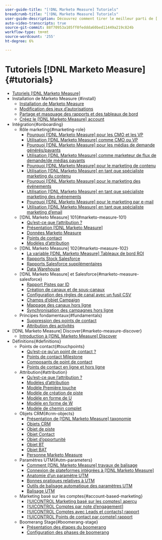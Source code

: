 ```yaml
---
user-guide-title: "[!DNL Marketo Measure] Tutoriels"
breadcrumb-title: "[!DNL Marketo Measure] Tutoriels"
user-guide-description: Découvrez comment tirer le meilleur parti de [!DNL Adobe Marketo Measure] (anciennement, [!DNL Bizible]), the industry's leading B2B marketing attribution application. Watch tutorials on installation, onboarding, [!DNL Marketo Measure] les fondamentaux et les définitions.
auto-video-transcripts: true
source-git-commit: 88f70953a105ff0feddda60bed11449a219c824b
workflow-type: tm+mt
source-wordcount: '255'
ht-degree: 6%

---
```



# Tutoriels [!DNL Marketo Measure] {#tutorials}

+ [Tutoriels [!DNL Marketo Measure]](overview.md)
+ Installation de Marketo Measure {#install}
   + [Installation de Marketo Measure](/help/installing/install-production.md)
   + [Modification des jeux d’autorisations](/help/installing/modify-permission-sets-production.md)
   + [Partage et masquage des rapports et des tableaux de bord](/help/installing/sharing-reports-production.md)
   + [Créez le [!DNL Marketo Measure] account](/help/installing/creating-marketo-measure-account-production.md)
+ Intégration{#onboarding}
   + Rôle marketing{#marketing-role}
      + [Pourquoi [!DNL Marketo Measure] pour les CMO et les VP](/help/onboarding/marketing-role/cmo-and-vp-why.md)
      + [Utilisation [!DNL Marketo Measure] comme CMO ou VP](/help/onboarding/marketing-role/cmo-and-vp-using.md)
      + [Pourquoi [!DNL Marketo Measure] pour les médias de demande générés/payants](/help/onboarding/marketing-role/demand-gen-why.md)
      + [Utilisation [!DNL Marketo Measure] comme marketeur de flux de demande/de médias payants](/help/onboarding/marketing-role/demand-gen-using.md)
      + [Pourquoi [!DNL Marketo Measure] pour le marketing de contenu](/help/onboarding/marketing-role/content-marketing-why.md)
      + [Utilisation [!DNL Marketo Measure] en tant que spécialiste marketing du contenu](/help/onboarding/marketing-role/content-marketing-using.md)
      + [Pourquoi [!DNL Marketo Measure] pour le marketing des événements](/help/onboarding/marketing-role/events-marketing-why.md)
      + [Utilisation [!DNL Marketo Measure] en tant que spécialiste marketing des événements](/help/onboarding/marketing-role/events-marketing-using.md)
      + [Pourquoi [!DNL Marketo Measure] pour le marketing par e-mail](/help/onboarding/marketing-role/email-marketing-why.md)
      + [Utilisation [!DNL Marketo Measure] en tant que spécialiste marketing d’email](/help/onboarding/marketing-role/email-marketing-using.md)
   + [!DNL Marketo Measure] 101{#marketo-measure-101}
      + [Qu’est-ce que l’attribution ?](/help/onboarding/marketo-measure-101/what-is-attribution.md)
      + [Présentation [!DNL Marketo Measure]](/help/onboarding/marketo-measure-101/what-is-marketo-measure.md)
      + [Données Marketo Measure](/help/onboarding/marketo-measure-101/marketo-measure-data.md)
      + [Points de contact](/help/onboarding/marketo-measure-101/touchpoints.md)
      + [Modèles d’attribution](/help/onboarding/marketo-measure-101/attribution-models.md)
   + [!DNL Marketo Measure] 102{#marketo-measure-102}
      + [La variable [!DNL Marketo Measure] Tableaux de bord ROI](/help/onboarding/marketo-measure-102/roi-dashboards.md)
      + [Rapports Stock Salesforce](/help/onboarding/marketo-measure-102/stock-salesforce-reports.md)
      + [Rapports Salesforce supplémentaires](/help/onboarding/marketo-measure-102/addtional-salesforce-reports.md)
      + [Data Warehouse](/help/onboarding/marketo-measure-102/data-warehouse.md)
   + [!DNL Marketo Measure] et Salesforce{#marketo-measure-salesforce}
      + [Rapport Pistes par ID](/help/onboarding/marketo-measure-salesforce/leads-by-id-report.md)
      + [Création de canaux et de sous-canaux](/help/onboarding/marketo-measure-salesforce/creating-channels-subchannels.md)
      + [Configuration des règles de canal avec un fusil CSV](/help/onboarding/marketo-measure-salesforce/channel-rules-csv.md)
      + [Champs d’objet Campaign](/help/onboarding/marketo-measure-salesforce/campaign-object-fields.md)
      + [Mappage des canaux hors ligne](/help/onboarding/marketo-measure-salesforce/mapping-offline-channels.md)
      + [Synchronisation des campagnes hors ligne](/help/onboarding/marketo-measure-salesforce/syncing-offline-campaigns.md)
   + Principes fondamentaux{#fundamentals}
      + [Suppression des points de contact](/help/onboarding/marketo-measure-salesforce/touchpoint-suppression.md)
      + [Attribution des activités](/help/onboarding/fundamentals/activities-attribution.md)
+ [!DNL Marketo Measure] Discover{#marketo-measure-discover}
   + [Introduction à [!DNL Marketo Measure] Discover](/help/marketo-measure-discover/introduction-to-marketo-measure-discover.md)
+ Définitions{#definitions}
   + Points de contact{#touchpoints}
      + [Qu’est-ce qu’un point de contact ?](/help/definitions/touchpoints/what-is-a-touchpoint.md)
      + [Points de contact Milestone](/help/definitions/touchpoints/milestone-touchpoints.md)
      + [Composants de point de contact](/help/definitions/touchpoints/touchpoint-components.md)
      + [Points de contact en ligne et hors ligne](/help/definitions/touchpoints/online-offline-touchpoints.md)
   + Attribution{#attribution}
      + [Qu’est-ce que l’attribution ?](/help/definitions/attribution/what-is-attribution.md)
      + [Modèles d’attribution](/help/definitions/attribution/attribution-models.md)
      + [Modèle Première touche](/help/definitions/attribution/first-touch-model.md)
      + [Modèle de création de piste](/help/definitions/attribution/lead-creation-model.md)
      + [Modèle en forme de U](/help/definitions/attribution/u-shaped-model.md)
      + [Modèle en forme de W](/help/definitions/attribution/w-shaped-model.md)
      + [Modèle de chemin complet](/help/definitions/attribution/full-path-model.md)
   + Objets CRM{#crm-objects}
      + [Présentation de [!DNL Marketo Measure] taxonomie](/help/definitions/crm-objects/taxonomy-overview.md)
      + [Objets CRM](/help/definitions/crm-objects/crm-objects.md)
      + [Objet de piste](/help/definitions/crm-objects/lead-object.md)
      + [Objet Contact](/help/definitions/crm-objects/contact-object.md)
      + [Objet d’opportunité](/help/definitions/crm-objects/opportunity-object.md)
      + [Objet BT](/help/definitions/crm-objects/bt-object.md)
      + [Objet BAT](/help/definitions/crm-objects/bat-object.md)
      + [Personne Marketo Measure](/help/definitions/crm-objects/marketo-measure-person.md)
   + Paramètres UTM{#utm-parameters}
      + [Comment [!DNL Marketo Measure] travaux de balisage](/help/definitions/utm-parameters/how-marketo-measure-tagging-works.md)
      + [Connexion de plateformes intégrées à [!DNL Marketo Measure]](/help/definitions/utm-parameters/connecting-integrated-platforms-with-marketo-measure.md)
      + [Anatomie d’un paramètre UTM](/help/definitions/utm-parameters/anatomy-of-a-utm-parameter.md)
      + [Bonnes pratiques relatives à UTM](/help/definitions/utm-parameters/utm-best-practices.md)
      + [Outils de balisage automatique des paramètres UTM](/help/definitions/utm-parameters/utm-parameter-auto-tagging-tools.md)
      + [Balisage UTM](/help/definitions/utm-parameters/utm-tagging.md)
   + Marketing basé sur les comptes{#account-based-marketing}
      + [[!UICONTROL Marketing basé sur les comptes] aperçu](/help/definitions/account-based-marketing/abm-overview.md)
      + [[!UICONTROL Comptes par note d’engagement]](/help/definitions/account-based-marketing/accounts-by-engagement-score.md)
      + [[!UICONTROL Comptes avec Leads et contacts] rapport](/help/definitions/account-based-marketing/accounts-with-leads-and-contacts.md)
      + [[!UICONTROL Points de contact par compte] rapport](/help/definitions/account-based-marketing/touchpoints-per-account-report.md)
   + Boomerang Stage{#boomerang-stage}
      + [Présentation des étapes du boomerang](/help/definitions/boomerang-stage/introduction-to-boomerang-stages.md)
      + [Configuration des phases de boomerang](/help/definitions/boomerang-stage/setting-up-boomerang-stages.md)
